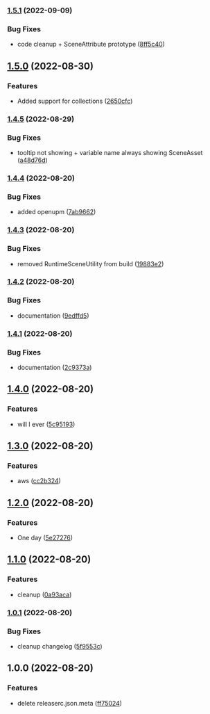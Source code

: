 ### [1.5.1](https://github.com/marc-antoine-girard/Unity3D-RuntimeScene/compare/v1.5.0...v1.5.1) (2022-09-09)


### Bug Fixes

* code cleanup + SceneAttribute prototype ([8ff5c40](https://github.com/marc-antoine-girard/Unity3D-RuntimeScene/commit/8ff5c403755db877dbccf16a6169532520ec6d36))

## [1.5.0](https://github.com/marc-antoine-girard/Unity3D-RuntimeScene/compare/v1.4.5...v1.5.0) (2022-08-30)


### Features

* Added support for collections ([2650cfc](https://github.com/marc-antoine-girard/Unity3D-RuntimeScene/commit/2650cfcdfd31be94faacf9d0cc7070274ebbb44d))

### [1.4.5](https://github.com/marc-antoine-girard/Unity3D-RuntimeScene/compare/v1.4.4...v1.4.5) (2022-08-29)


### Bug Fixes

* tooltip not showing + variable name always showing SceneAsset ([a48d76d](https://github.com/marc-antoine-girard/Unity3D-RuntimeScene/commit/a48d76d49db8616e9544eeeb04cb81b7f7ccdc21))

### [1.4.4](https://github.com/marc-antoine-girard/Unity3D-RuntimeScene/compare/v1.4.3...v1.4.4) (2022-08-20)


### Bug Fixes

* added openupm ([7ab9662](https://github.com/marc-antoine-girard/Unity3D-RuntimeScene/commit/7ab9662444249f3b73d9463e7fd682187658a0a7))

### [1.4.3](https://github.com/marc-antoine-girard/Unity3D-RuntimeScene/compare/v1.4.2...v1.4.3) (2022-08-20)


### Bug Fixes

* removed RuntimeSceneUtility from build ([19883e2](https://github.com/marc-antoine-girard/Unity3D-RuntimeScene/commit/19883e2e6d9f1d8f22980ef5e8928edbad285af9))

### [1.4.2](https://github.com/marc-antoine-girard/Unity3D-RuntimeScene/compare/v1.4.1...v1.4.2) (2022-08-20)


### Bug Fixes

* documentation ([9edffd5](https://github.com/marc-antoine-girard/Unity3D-RuntimeScene/commit/9edffd5c1b78a824b4ce7363776f95298d99e380))

### [1.4.1](https://github.com/marc-antoine-girard/Unity3D-RuntimeScene/compare/v1.4.0...v1.4.1) (2022-08-20)


### Bug Fixes

* documentation ([2c9373a](https://github.com/marc-antoine-girard/Unity3D-RuntimeScene/commit/2c9373ac1ef4da80ae8bce293593a7fafe7f0c51))

## [1.4.0](https://github.com/marc-antoine-girard/Unity3D-RuntimeScene/compare/v1.3.0...v1.4.0) (2022-08-20)


### Features

* will I ever ([5c95193](https://github.com/marc-antoine-girard/Unity3D-RuntimeScene/commit/5c95193ac81388b7ced770f44330238820da7597))

## [1.3.0](https://github.com/marc-antoine-girard/Unity3D-RuntimeScene/compare/v1.2.0...v1.3.0) (2022-08-20)


### Features

* aws ([cc2b324](https://github.com/marc-antoine-girard/Unity3D-RuntimeScene/commit/cc2b3243ce2618bee0237f0455d0f9e7e2bf687c))

## [1.2.0](https://github.com/marc-antoine-girard/Unity3D-RuntimeScene/compare/v1.1.0...v1.2.0) (2022-08-20)


### Features

* One day ([5e27276](https://github.com/marc-antoine-girard/Unity3D-RuntimeScene/commit/5e27276d91b4e3975923250f0d30f4766ae4cf13))

## [1.1.0](https://github.com/marc-antoine-girard/Unity3D-RuntimeScene/compare/v1.0.1...v1.1.0) (2022-08-20)


### Features

* cleanup ([0a93aca](https://github.com/marc-antoine-girard/Unity3D-RuntimeScene/commit/0a93aca16cca9b201d639c97b924d3121f2fcfeb))

### [1.0.1](https://github.com/marc-antoine-girard/Unity3D-RuntimeScene/compare/v1.0.0...v1.0.1) (2022-08-20)


### Bug Fixes

* cleanup changelog ([5f9553c](https://github.com/marc-antoine-girard/Unity3D-RuntimeScene/commit/5f9553c684e5ea72710a157319655eb9f752df93))

## 1.0.0 (2022-08-20)

### Features

* delete releaserc.json.meta ([ff75024](https://github.com/marc-antoine-girard/Unity3D-RuntimeScene/commit/ff7502474fd122a842915a2712e014a7493c5184))
